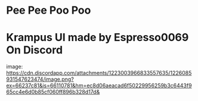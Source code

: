 # Pee Pee Poo Poo

# Krampus UI made by Espresso0069 On Discord
image: https://cdn.discordapp.com/attachments/1223003966833557635/1226085931547623474/image.png?ex=66237c81&is=66110781&hm=ec8d06aeacad6f50229956259b3c6443f965cc4e6d0b85cf060ff896b328d17d&
